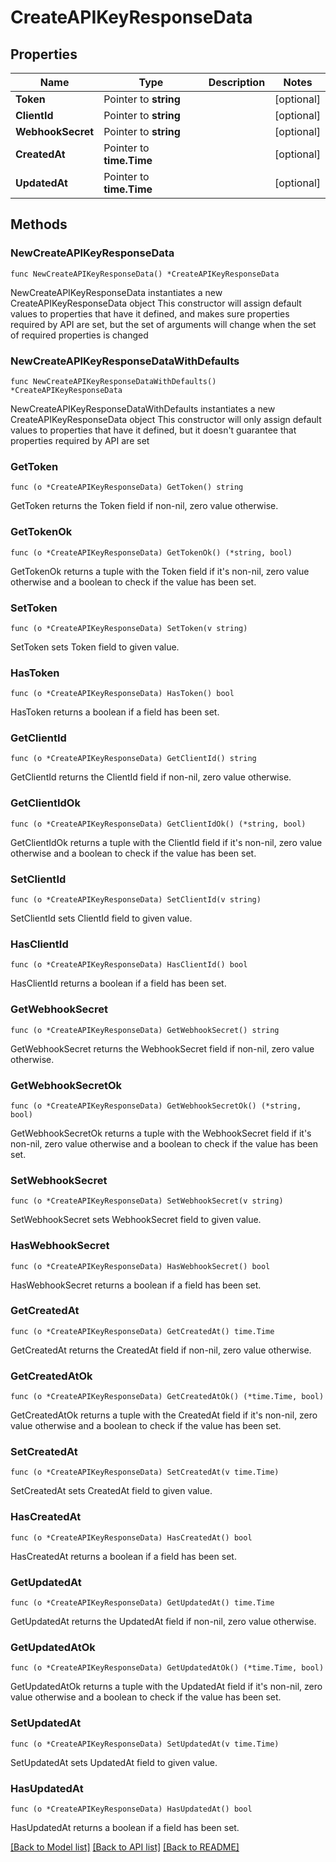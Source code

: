 # CreateAPIKeyResponseData

## Properties

Name | Type | Description | Notes
------------ | ------------- | ------------- | -------------
**Token** | Pointer to **string** |  | [optional] 
**ClientId** | Pointer to **string** |  | [optional] 
**WebhookSecret** | Pointer to **string** |  | [optional] 
**CreatedAt** | Pointer to **time.Time** |  | [optional] 
**UpdatedAt** | Pointer to **time.Time** |  | [optional] 

## Methods

### NewCreateAPIKeyResponseData

`func NewCreateAPIKeyResponseData() *CreateAPIKeyResponseData`

NewCreateAPIKeyResponseData instantiates a new CreateAPIKeyResponseData object
This constructor will assign default values to properties that have it defined,
and makes sure properties required by API are set, but the set of arguments
will change when the set of required properties is changed

### NewCreateAPIKeyResponseDataWithDefaults

`func NewCreateAPIKeyResponseDataWithDefaults() *CreateAPIKeyResponseData`

NewCreateAPIKeyResponseDataWithDefaults instantiates a new CreateAPIKeyResponseData object
This constructor will only assign default values to properties that have it defined,
but it doesn't guarantee that properties required by API are set

### GetToken

`func (o *CreateAPIKeyResponseData) GetToken() string`

GetToken returns the Token field if non-nil, zero value otherwise.

### GetTokenOk

`func (o *CreateAPIKeyResponseData) GetTokenOk() (*string, bool)`

GetTokenOk returns a tuple with the Token field if it's non-nil, zero value otherwise
and a boolean to check if the value has been set.

### SetToken

`func (o *CreateAPIKeyResponseData) SetToken(v string)`

SetToken sets Token field to given value.

### HasToken

`func (o *CreateAPIKeyResponseData) HasToken() bool`

HasToken returns a boolean if a field has been set.

### GetClientId

`func (o *CreateAPIKeyResponseData) GetClientId() string`

GetClientId returns the ClientId field if non-nil, zero value otherwise.

### GetClientIdOk

`func (o *CreateAPIKeyResponseData) GetClientIdOk() (*string, bool)`

GetClientIdOk returns a tuple with the ClientId field if it's non-nil, zero value otherwise
and a boolean to check if the value has been set.

### SetClientId

`func (o *CreateAPIKeyResponseData) SetClientId(v string)`

SetClientId sets ClientId field to given value.

### HasClientId

`func (o *CreateAPIKeyResponseData) HasClientId() bool`

HasClientId returns a boolean if a field has been set.

### GetWebhookSecret

`func (o *CreateAPIKeyResponseData) GetWebhookSecret() string`

GetWebhookSecret returns the WebhookSecret field if non-nil, zero value otherwise.

### GetWebhookSecretOk

`func (o *CreateAPIKeyResponseData) GetWebhookSecretOk() (*string, bool)`

GetWebhookSecretOk returns a tuple with the WebhookSecret field if it's non-nil, zero value otherwise
and a boolean to check if the value has been set.

### SetWebhookSecret

`func (o *CreateAPIKeyResponseData) SetWebhookSecret(v string)`

SetWebhookSecret sets WebhookSecret field to given value.

### HasWebhookSecret

`func (o *CreateAPIKeyResponseData) HasWebhookSecret() bool`

HasWebhookSecret returns a boolean if a field has been set.

### GetCreatedAt

`func (o *CreateAPIKeyResponseData) GetCreatedAt() time.Time`

GetCreatedAt returns the CreatedAt field if non-nil, zero value otherwise.

### GetCreatedAtOk

`func (o *CreateAPIKeyResponseData) GetCreatedAtOk() (*time.Time, bool)`

GetCreatedAtOk returns a tuple with the CreatedAt field if it's non-nil, zero value otherwise
and a boolean to check if the value has been set.

### SetCreatedAt

`func (o *CreateAPIKeyResponseData) SetCreatedAt(v time.Time)`

SetCreatedAt sets CreatedAt field to given value.

### HasCreatedAt

`func (o *CreateAPIKeyResponseData) HasCreatedAt() bool`

HasCreatedAt returns a boolean if a field has been set.

### GetUpdatedAt

`func (o *CreateAPIKeyResponseData) GetUpdatedAt() time.Time`

GetUpdatedAt returns the UpdatedAt field if non-nil, zero value otherwise.

### GetUpdatedAtOk

`func (o *CreateAPIKeyResponseData) GetUpdatedAtOk() (*time.Time, bool)`

GetUpdatedAtOk returns a tuple with the UpdatedAt field if it's non-nil, zero value otherwise
and a boolean to check if the value has been set.

### SetUpdatedAt

`func (o *CreateAPIKeyResponseData) SetUpdatedAt(v time.Time)`

SetUpdatedAt sets UpdatedAt field to given value.

### HasUpdatedAt

`func (o *CreateAPIKeyResponseData) HasUpdatedAt() bool`

HasUpdatedAt returns a boolean if a field has been set.


[[Back to Model list]](../README.md#documentation-for-models) [[Back to API list]](../README.md#documentation-for-api-endpoints) [[Back to README]](../README.md)


